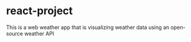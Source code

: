 # react-project
This is a web weather app that is visualizing weather data using an open-source weather API
